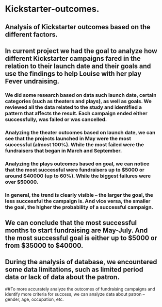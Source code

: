 # Kickstarter-outcomes.
## Analysis of Kickstarter outcomes based on the different factors.
## In current project we had the goal to analyze how different Kickstarter campaigns fared in the relation to their launch date and their goals and use the findings to help Louise with her play Fever undraising.
### We did some research based on data such launch date, certain categories (such as theaters and plays), as well as goals. We reviewed all the data related to the study and identified a pattern that affects the result. Each campaign ended either successfully, was failed or was cancelled. 
### Analyzing the theater outcomes based on launch date, we can see that the projects launched in May were the most successful (almost 100%). While the most failed were the fundraisers that began in March and September.
### Analyzing the plays outcomes based on goal, we can notice that the most successful were fundraisers up to $5000 or around $40000 (up to 60%). While the biggest failures were over $50000.
### In general, the trend is clearly visible – the larger the goal, the less successful the campaign is. And vice versa, the smaller the goal, the higher the probability of a successful campaign.
## We can conclude that the most successful months to start fundraising are May-July. And the most successful goal is either up to $5000 or from $35000 to $40000.
## During the analysis of database, we encountered some data limitations, such as limited period data or lack of data about the patron. 
##To more accurately analyze the outcomes of fundraising campaigns and identify more criteria for success, we can analyze data about patron – gender, age, occupation, etc.
